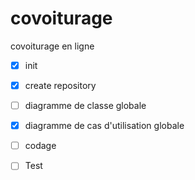 # covoiturage
covoiturage en ligne 
- [x] init
- [x] create repository
- [ ]  diagramme de classe globale 
- [x] diagramme de cas d'utilisation globale
- [ ] codage 
- [ ] Test 

